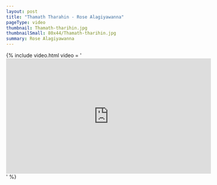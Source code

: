 ```yaml
---
layout: post
title: "Thamath Tharahin - Rose Alagiyawanna"
pageType: video
thumbnail: Thamath-tharihin.jpg
thumbnailSmall: 80x44/Thamath-tharihin.jpg
summary: Rose Alagiyawanna
---
```


{% include video.html video = '<iframe width="560" height="315" src="https://www.youtube.com/embed/euDxO3LIOsA" frameborder="0" allowfullscreen></iframe>' %} 
